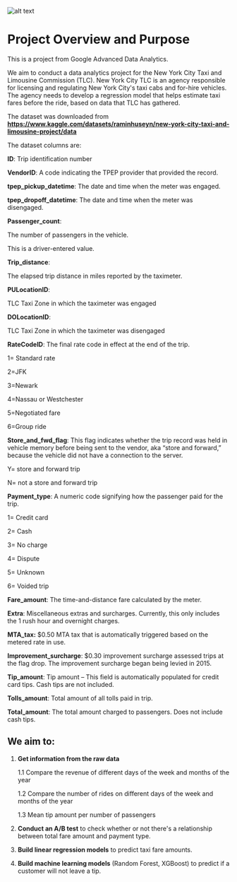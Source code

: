 
![alt text](https://www.cityguideny.com/columnpic/ndnyc-taxi1.jpg)

# Project Overview and Purpose
This is a project from Google Advanced Data Analytics.

We aim to conduct a data analytics project for the New York City Taxi and Limousine Commission (TLC). New York City TLC is an agency responsible for licensing and regulating New York City's taxi cabs and for-hire vehicles. The agency needs to develop a regression model that helps estimate taxi fares before the ride, based on data that TLC has gathered.

The dataset was downloaded from **https://www.kaggle.com/datasets/raminhuseyn/new-york-city-taxi-and-limousine-project/data**

The dataset columns are:

**ID**: Trip identification number

**VendorID**: A code indicating the TPEP provider that provided the record.

**tpep_pickup_datetime**: The date and time when the meter was engaged.

**tpep_dropoff_datetime**: The date and time when the meter was disengaged.

**Passenger_count**:

The number of passengers in the vehicle.

This is a driver-entered value.

**Trip_distance**:

The elapsed trip distance in miles reported by the taximeter.

**PULocationID**:

TLC Taxi Zone in which the taximeter was engaged

**DOLocationID**:

TLC Taxi Zone in which the taximeter was disengaged

**RateCodeID**: The final rate code in effect at the end of the trip.

1= Standard rate

2=JFK

3=Newark

4=Nassau or Westchester

5=Negotiated fare

6=Group ride

**Store_and_fwd_flag**: This flag indicates whether the trip record was held in vehicle memory before being sent to the vendor, aka “store and forward,” because the vehicle did not have a connection to the server.

Y= store and forward trip

N= not a store and forward trip

**Payment_type**: A numeric code signifying how the passenger paid for the trip.

1= Credit card

2= Cash

3= No charge

4= Dispute

5= Unknown

6= Voided trip

**Fare_amount**: The time-and-distance fare calculated by the meter.

**Extra**: Miscellaneous extras and surcharges. Currently, this only includes the 
1 rush hour and overnight charges.

**MTA_tax:** $0.50 MTA tax that is automatically triggered based on the metered rate in use.

**Improvement_surcharge**: $0.30 improvement surcharge assessed trips at the flag drop. The improvement surcharge began being levied in 2015.

**Tip_amount**: Tip amount – This field is automatically populated for credit card tips. Cash tips are not included.

**Tolls_amount**: Total amount of all tolls paid in trip.

**Total_amount**: The total amount charged to passengers. Does not include cash tips.

## We aim to:

1. **Get information from the raw data**
   
   1.1 Compare the revenue of different days of the week and months of the year
   
   1.2 Compare the number of rides on different days of the week and months of the year
   
   1.3 Mean tip amount per number of passengers

2. **Conduct an A/B test** to check whether or not there's a relationship between total fare amount and payment type.

3. **Build linear regression models** to predict taxi fare amounts.

4. **Build machine learning models** (Random Forest, XGBoost) to predict if a customer will not leave a tip.
   
